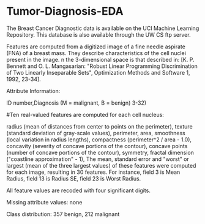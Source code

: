 # Tumor-Diagnosis-EDA

The Breast Cancer Diagnostic data is available on the UCI Machine Learning Repository. This database is also available through the UW CS ftp server.

Features are computed from a digitized image of a fine needle aspirate (FNA) of a breast mass. They describe characteristics of the cell nuclei present in the image. n the 3-dimensional space is that described in: [K. P. Bennett and O. L. Mangasarian: "Robust Linear Programming Discrimination of Two Linearly Inseparable Sets", Optimization Methods and Software 1, 1992, 23-34].

Attribute Information:

ID number,Diagnosis (M = malignant, B = benign) 3-32)

#Ten real-valued features are computed for each cell nucleus:

radius (mean of distances from center to points on the perimeter),
texture (standard deviation of gray-scale values),
perimeter,
area,
smoothness (local variation in radius lengths),
compactness (perimeter^2 / area - 1.0),
concavity (severity of concave portions of the contour),
concave points (number of concave portions of the contour),
symmetry,
fractal dimension ("coastline approximation" - 1),
The mean, standard error and "worst" or largest (mean of the three largest values) of these features were computed for each image, resulting in 30 features. For instance, field 3 is Mean Radius, field 13 is Radius SE, field 23 is Worst Radius.

All feature values are recoded with four significant digits.

Missing attribute values: none

Class distribution: 357 benign, 212 malignant
